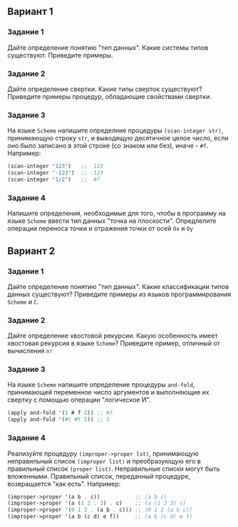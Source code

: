 ## Вариант 1

### Задание 1

Дайте определение понятию "тип данных". Какие системы типов существуют. Приведите примеры.

### Задание 2

Дайте определение свертки. Какие типы сверток существуют? Приведите примеры процедур, обладающие свойствами свертки.

### Задание 3

На языке `Scheme` напишите определние процедуры `(scan-integer str)`, принимающую строку `str`,
и выводящую десятичное целое число, если оно было записано в этой строке (со знаком или без),
иначе - `#f`.
Например:
```scheme
(scan-integer "123")   ;;  123
(scan-integer "-123")  ;; -123
(scan-integer "1/2")   ;;  #f
```

### Задание 4

Напишите определения, необходимые для того, чтобы в программу на языке `Scheme` ввести тип данных
"точка на плоскости". Опредлелите операции переноса точки и отражения точки от осей `Ox` и `Oy`

## Вариант 2

### Задание 1
Дайте определение понятию "тип данных". Какие классификации типов данных существуют? Приведите
примеры из языков программирования `Scheme` и `C`.

### Задание 2
Дайте определение хвостовой рекурсии. Какую особенность имеет хвостовая рекурсия в языке
`Scheme`? Приведите пример, отличный от вычисления `n!`

### Задание 3
На языке `Scheme` напишите определение процедуры `and-fold`, принимающей переменное число
аргументов и выполняющие их свертку с помощью операции "логическое И".
```scheme
(apply and-fold '(1 # f 2)) ;; #f
(apply and-fold '(#t #t 5)) ;; 5
```

### Задание 4
Реализуйте процедуру `(improper->proper lst)`, принимающую неправильный список `(improper list)`
и преобразующую его в правильный список `(proper list)`. Неправильные списки могут быть вложенными.
Правильный список, переданный процедуре, возвращается "как есть". Например:
```scheme
(improper->proper '(a b . c))           ;; (a b c)
(improper->proper '(a (1 2 . 3) . c)    ;; (a (1 2 3) c)
(improper->proper '(0 1 2 . (a b . c))) ;; (0 1 2 (a b c))
(improper->proper '(a b (c d) e f))     ;; (a b (c d) e f)
```
